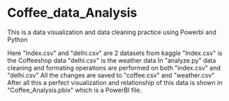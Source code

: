 # Coffee_data_Analysis

This is a data visualization and data cleaning practice using Powerbi and Python 


Here "Index.csv" and "delhi.csv" are 2 datasets from kaggle 
"Index.csv" is the Coffeeshop data 
"delhi.csv" is the weather data 
In "analyze.py" data cleaning and formating operations are performed on both "index.csv" and "delhi.csv"
All the changes are saved to "coffee.csv" and "weather.csv"  
After all this a perfect visualization and relationship of this data is shown in "Coffee_Analysis.pbix" which is a PowerBI file.
